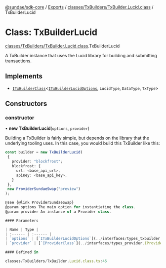 [@sundae/sdk-core](../README.md) / [Exports](../modules.md) / [classes/TxBuilders/TxBuilder.Lucid.class](../modules/classes_TxBuilders_TxBuilder_Lucid_class.md) / TxBuilderLucid

# Class: TxBuilderLucid

[classes/TxBuilders/TxBuilder.Lucid.class](../modules/classes_TxBuilders_TxBuilder_Lucid_class.md).TxBuilderLucid

A TxBuilder instance that uses the Lucid library for building and submitting transactions.

## Implements

- [`ITxBuilderClass`](../interfaces/types_txbuilder.ITxBuilderClass.md)<[`ITxBuilderLucidOptions`](../interfaces/types_txbuilder.ITxBuilderLucidOptions.md), `LucidType`, `DataType`, `TxType`\>

## Constructors

### constructor

• **new TxBuilderLucid**(`options`, `provider`)

Building a TxBuilder is fairly simple, but depends on the library that the underlying tooling uses. In this case,
you would build this TxBuilder like this:

```ts
const builder = new TxBuilderLucid(
 {
   provider: "blockfrost";
   blockfrost: {
     url: <base_api_url>,
     apiKey: <base_api_key>,
   }
 },
 new ProviderSundaeSwap("preview")
);

@see {@link ProviderSundaeSwap}
@param options The main option for instantiating the class.
@param provider An instance of a Provider class.

#### Parameters

| Name | Type |
| :------ | :------ |
| `options` | [`ITxBuilderLucidOptions`](../interfaces/types_txbuilder.ITxBuilderLucidOptions.md) |
| `provider` | [`IProviderClass`](../interfaces/types_provider.IProviderClass.md) |

#### Defined in

classes/TxBuilders/TxBuilder.Lucid.class.ts:45
